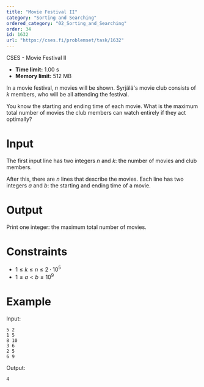 ```yaml
---
title: "Movie Festival II"
category: "Sorting and Searching"
ordered_category: "02_Sorting_and_Searching"
order: 34
id: 1632
url: "https://cses.fi/problemset/task/1632"
---
```


CSES - Movie Festival II

  * **Time limit:** 1.00 s
  * **Memory limit:** 512 MB

In a movie festival, $n$ movies will be shown. Syrjälä's movie club consists
of $k$ members, who will be all attending the festival.

You know the starting and ending time of each movie. What is the maximum total
number of movies the club members can watch entirely if they act optimally?

# Input

The first input line has two integers $n$ and $k$: the number of movies and
club members.

After this, there are $n$ lines that describe the movies. Each line has two
integers $a$ and $b$: the starting and ending time of a movie.

# Output

Print one integer: the maximum total number of movies.

# Constraints

  * $1 \le k \le n \le 2 \cdot 10^5$
  * $1 \le a < b \le 10^9$

# Example

Input:

    
    
    5 2
    1 5
    8 10
    3 6
    2 5
    6 9
    

Output:

    
    
    4
    

